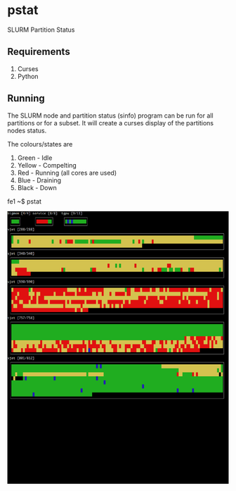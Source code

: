 # pstat
SLURM Partition Status

## Requirements
1. Curses
2. Python

## Running
The SLURM node and partition status (sinfo) program can be run for all partitions
or for a subset. It will create a curses display of the partitions nodes
status.

The colours/states are
1. Green - Idle
2. Yellow - Compelting
3. Red - Running (all cores are used)
4. Blue - Draining
5. Black - Down

fe1 ~$ pstat <partition>

![pstat image](./pstat.png)

